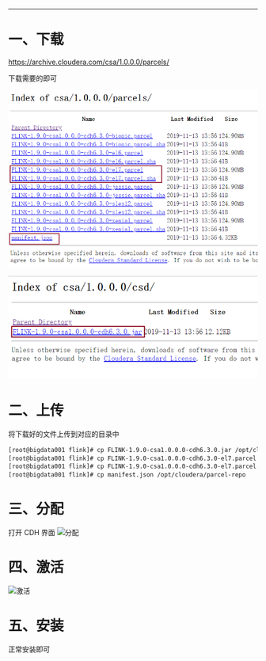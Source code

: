 


---
# 一、下载
https://archive.cloudera.com/csa/1.0.0.0/parcels/

下载需要的即可

![flink-parcels](../../img/flink/cdh6.3.2集成flink/flink-parcels.png)

![flink-csd](../../img/flink/cdh6.3.2集成flink/flink-csd.png)


# 二、上传
将下载好的文件上传到对应的目录中
```bash
[root@bigdata001 flink]# cp FLINK-1.9.0-csa1.0.0.0-cdh6.3.0.jar /opt/cloudera/csd/
[root@bigdata001 flink]# cp FLINK-1.9.0-csa1.0.0.0-cdh6.3.0-el7.parcel /opt/cloudera/parcel-repo/
[root@bigdata001 flink]# cp FLINK-1.9.0-csa1.0.0.0-cdh6.3.0-el7.parcel.sha /opt/cloudera/parcel-repo/
[root@bigdata001 flink]# cp manifest.json /opt/cloudera/parcel-repo
```

# 三、分配
打开 CDH 界面
![分配](../../img/flink/cdh6.3.2集成flink/分配.png)

# 四、激活
![激活](../../img/flink/cdh6.3.2集成flink/激活.png)

# 五、安装
正常安装即可